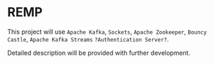 # REMP
This project will use ```Apache Kafka```, ```Sockets```, ```Apache Zookeeper```, ```Bouncy Castle```, ```Apache Kafka Streams``` ```?Authentication Server?```.

Detailed description will be provided with further development.
